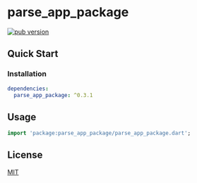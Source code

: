 # parse_app_package

[![pub version][pub-image]][pub-url]

[pub-image]: https://img.shields.io/pub/v/parse_app_package.svg
[pub-url]: https://pub.dev/packages/parse_app_package

## Quick Start

### Installation

```yaml
dependencies:
  parse_app_package: ^0.3.1
```

## Usage

```dart
import 'package:parse_app_package/parse_app_package.dart';
```

## License

[MIT](./LICENSE)